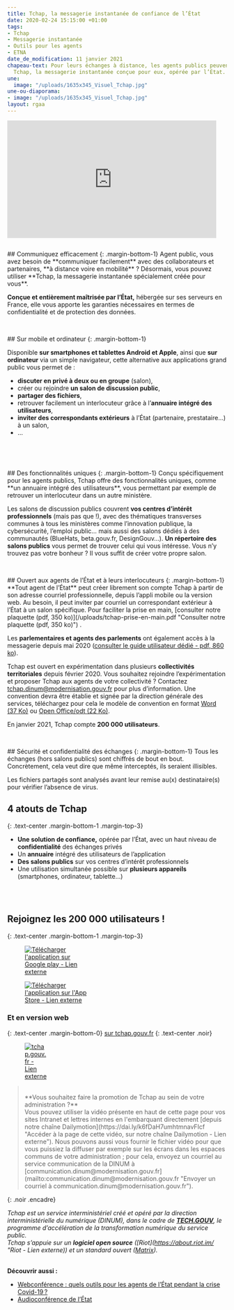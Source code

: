 ```yaml
---
title: Tchap, la messagerie instantanée de confiance de l’État
date: 2020-02-24 15:15:00 +01:00
tags:
- Tchap
- Messagerie instantanée
- Outils pour les agents
- ETNA
date_de_modification: 11 janvier 2021
chapeau-text: Pour leurs échanges à distance, les agents publics peuvent compter sur
  Tchap, la messagerie instantanée conçue pour eux, opérée par l’État.
une:
  image: "/uploads/1635x345_Visuel_Tchap.jpg"
une-ou-diaporama:
- image: "/uploads/1635x345_Visuel_Tchap.jpg"
layout: rgaa
---
```


<iframe frameborder="0" width="480" height="270" title="Vidéo Dailymotion" class='text-center' src="https://www.dailymotion.com/embed/video/x7qn13j" allowfullscreen allow="autoplay"></iframe>

<br>

<figure class='image-left' style='width: 6%;'><img src="/uploads/chat.png" alt=""></figure>## Communiquez efficacement
{: .margin-bottom-1}
Agent public, vous avez besoin de **communiquer facilement** avec des collaborateurs et partenaires, **à distance voire en mobilité** ? Désormais, vous pouvez utiliser **Tchap, la messagerie instantanée spécialement créée pour vous**.

**Conçue et entièrement maîtrisée par l’État,** hébergée sur ses serveurs en France, elle vous apporte les garanties nécessaires en termes de confidentialité et de protection des données.
<br>
<br>

<figure class='image-left' style='width: 7%;'>
<img src="/uploads/ipad.png" alt="">
</figure>## Sur mobile et ordinateur
{: .margin-bottom-1}

Disponible **sur smartphones et tablettes Android et Apple**, ainsi que **sur ordinateur** via un simple navigateur, cette alternative aux applications grand public vous permet de :
* **discuter en privé à deux ou en groupe** (salon),
* créer ou rejoindre **un salon de discussion public**,
* **partager des fichiers**,
* retrouver facilement un interlocuteur grâce à l’**annuaire intégré des utilisateurs**,
* **inviter des correspondants extérieurs** à l’État (partenaire, prestataire…) à un salon,
* …
<br>
<br>

<figure class='image-left' style='width: 6%;'>
<img src="/uploads/picto-intervention.png" alt="">
</figure>## Des fonctionnalités uniques
{: .margin-bottom-1}
Conçu spécifiquement pour les agents publics, Tchap offre des fonctionnalités uniques, comme **un annuaire intégré des utilisateurs**, vous permettant par exemple de retrouver un interlocuteur dans un autre ministère.

Les salons de discussion publics couvrent **vos centres d’intérêt professionnels** (mais pas que !), avec des thématiques transverses communes à tous les ministères comme l’innovation publique, la cybersécurité, l’emploi public… mais aussi des salons dédiés à des communautés (BlueHats, beta.gouv.fr, DesignGouv…). **Un répertoire des salons publics** vous permet de trouver celui qui vous intéresse. Vous n’y trouvez pas votre bonheur ? Il vous suffit de créer votre propre salon.
<br>
<br>

<figure class='image-left' style='width: 6%;'>
<img src="/uploads/group-bleu.png" alt="">
</figure>## Ouvert aux agents de l’État et à leurs interlocuteurs
{: .margin-bottom-1}
**Tout agent de l’État** peut créer librement son compte Tchap à partir de son adresse courriel professionnelle, depuis l’appli mobile ou la version web. Au besoin, il peut inviter par courriel un correspondant extérieur à l’État à un salon spécifique. Pour faciliter la prise en main, [consulter notre plaquette (pdf, 350 ko)](/uploads/tchap-prise-en-main.pdf "Consulter notre plaquette (pdf, 350 ko)") .

Les **parlementaires et agents des parlements** ont également accès à la messagerie depuis mai 2020 ([consulter le guide utilisateur dédié - pdf, 860 ko](https://www.tchap.gouv.fr/tchap-prise-en-main.pdf "Consulter le guide utilisateur dédié - pdf, 860 ko")).

Tchap est ouvert en expérimentation dans plusieurs **collectivités territoriales** depuis février 2020. Vous souhaitez rejoindre l’expérimentation et proposer Tchap aux agents de votre collectivité ? Contactez [tchap.dinum@modernisation.gouv.fr](mailto:tchap.dinum@modernisation.gouv.fr) pour plus d’information. Une convention devra être établie et signée par la direction générale des services, téléchargez pour cela le modèle de convention en format [Word (37 Ko)](/uploads/CONVENTION-DE-SERVICE-TCHAP.DOCX "Télécharger le modèle de convention au format Word - 37 Ko") ou [Open Office/odt (22 Ko)](/uploads/CONVENTION-DE-SERVICE-TCHAP.odt "Télécharger le modèle de convention au format Open Office/Odt - 22 Ko").

En janvier 2021, Tchap compte **200 000 utilisateurs**.
<br>
<br>

<figure class='image-left' style='width: 6%;'>
<img src="/uploads/shield-bleu.png" alt="">
</figure>## Sécurité et confidentialité des échanges
{: .margin-bottom-1}
Tous les échanges (hors salons publics) sont chiffrés de bout en bout. Concrètement, cela veut dire que même interceptés, ils seraient illisibles.

Les fichiers partagés sont analysés avant leur remise au(x) destinataire(s) pour vérifier l’absence de virus.
<br>

## 4 atouts de Tchap
{: .text-center .margin-bottom-1 .margin-top-3}
* **Une solution de confiance,** opérée par l’État, avec un haut niveau de **confidentialité** des échanges privés
* Un **annuaire** intégré des utilisateurs de l’application
* **Des salons publics** sur vos centres d’intérêt professionnels
* Une utilisation simultanée possible sur **plusieurs appareils** (smartphones, ordinateur, tablette…)
<br>
<br>

## Rejoignez les 200 000 utilisateurs !
{: .text-center .margin-bottom-1 .margin-top-3}

<a href="https://play.google.com/store/apps/details?id=fr.gouv.tchap.a"><figure class='image-center' style='width: 30%;'><img src="/uploads/googleplay.png" alt="Télécharger l'application sur Google play - Lien externe"></figure></a>
<a href="https://apps.apple.com/fr/app/tchap/id1446253779"><figure class='image-center' style='width: 30%;'><img src="/uploads/appstore.png" alt="Télécharger l'application sur l'App Store - Lien externe"></figure></a>
### Et en version web
{: .text-center .margin-bottom-0}
[sur tchap.gouv.fr](https://tchap.gouv.fr/ "sur tchap.gouv.fr - Lien externe")
{: .text-center .noir}
<a href="https://tchap.gouv.fr/"><figure class='image-center' style='width: 10%;'><img src="/uploads/monitor.png" alt="tchap.gouv.fr - Lien externe"></figure></a>
> <br>
> **Vous souhaitez faire la promotion de Tchap au sein de votre administration ?**
> <br>
> Vous pouvez utiliser la vidéo présente en haut de cette page pour vos sites Intranet et lettres internes en l'embarquant directement [depuis notre chaîne Dailymotion](https://dai.ly/k6fDaH7umhtmnavFIcf "Accéder à la page de cette vidéo, sur notre chaîne Dailymotion - Lien externe"). Nous pouvons aussi vous fournir le fichier vidéo pour que vous puissiez la diffuser par exemple sur les écrans dans les espaces communs de votre administration ; pour cela, envoyez un courriel au service communication de la DINUM à [communication.dinum@modernisation.gouv.fr](mailto:communication.dinum@modernisation.gouv.fr "Envoyer un courriel à communication.dinum@modernisation.gouv.fr").
{: .noir .encadre}

*Tchap est un service interministériel créé et opéré par la direction interministérielle du numérique (DINUM), dans le cadre de **[TECH.GOUV](/publications/tech-gouv-strategie-et-feuille-de-route-2019-2021/)**, le programme d’accélération de la transformation numérique du service public.* <br>
*Tchap s’appuie sur un **logiciel open source** ([Riot](https://about.riot.im/ "Riot - Lien externe)) et un standard ouvert ([Matrix](https://matrix.org/ "Matrix - Lien externe")).*
<br>
<br>

**Découvrir aussi :**
* [Webconférence : quels outils pour les agents de l’État pendant la crise Covid-19 ?](/outils-agents/organiser-webconference-outils-agents-etat/)
* [Audioconférence de l’État](/outils-agents/audioconference-etat/)